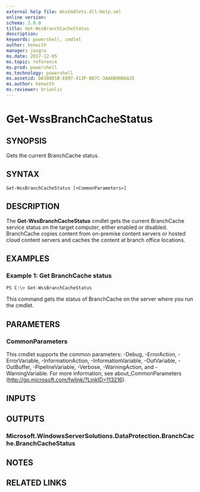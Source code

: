```yaml
---
external help file: WssCmdlets.dll-Help.xml
online version: 
schema: 2.0.0
title: Get-WssBranchCacheStatus
description: 
keywords: powershell, cmdlet
author: kenwith
manager: jasgro
ms.date: 2017-12-05
ms.topic: reference
ms.prod: powershell
ms.technology: powershell
ms.assetid: DA388B1B-E097-413F-B87C-3AA6B90B6A35
ms.author: kenwith
ms.reviewer: brianlic
---
```


# Get-WssBranchCacheStatus

## SYNOPSIS
Gets the current BranchCache status.

## SYNTAX

```
Get-WssBranchCacheStatus [<CommonParameters>]
```

## DESCRIPTION
The **Get-WssBranchCacheStatus** cmdlet gets the current BranchCache service status on the target computer, either enabled or disabled.
BranchCache copies content from on-premise content servers or hosted cloud content servers and caches the content at branch office locations.

## EXAMPLES

### Example 1: Get BranchCache status
```
PS C:\> Get-WssBranchCacheStatus
```

This command gets the status of BranchCache on the server where you run the cmdlet.

## PARAMETERS

### CommonParameters
This cmdlet supports the common parameters: -Debug, -ErrorAction, -ErrorVariable, -InformationAction, -InformationVariable, -OutVariable, -OutBuffer, -PipelineVariable, -Verbose, -WarningAction, and -WarningVariable. For more information, see about_CommonParameters (http://go.microsoft.com/fwlink/?LinkID=113216).

## INPUTS

## OUTPUTS

### Microsoft.WindowsServerSolutions.DataProtection.BranchCache.BranchCacheStatus

## NOTES

## RELATED LINKS
